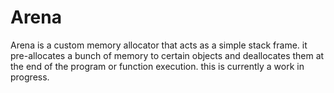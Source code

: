 # Arena
Arena is a custom memory allocator that acts as a simple stack frame. it pre-allocates a bunch of memory to certain objects and deallocates them at the end of the program or function execution. this is currently a work in progress.